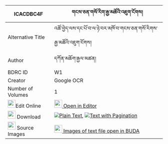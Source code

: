 |ICACDBC4F|གངས་ཅན་གསོ་རིག་རྒྱ་མཚོའི་འཇུག་ངོགས། 
| --- | --- 
|Alternative Title |འཚོ་བྱེད་ལས་དང་པོ་བ་ལ་ཉེ་བར་མཁོ་བ་གངས་ཅན་གསོ་རིགས་རྒྱ་མཚོའི་འཇུག་ངོགས།
|Author| དཀོན་མཆོག་རྒྱལ་མཚན།
|BDRC ID | W1
|Creator | Google OCR
|Number of Volumes| 1
|<img width="25" src="https://img.icons8.com/color/25/000000/edit-property.png">Edit Online| [<img width="25" src="https://avatars.githubusercontent.com/u/45091458?s=200&v=4"> Open in Editor](http://editor.openpecha.org/ICACDBC4F)
|<img width="25" src="https://img.icons8.com/fluent/48/000000/download-2.png"/>  Download | [![](https://img.icons8.com/color/20/000000/txt.png)Plain Text](https://github.com/Openpecha/ICACDBC4F/releases/download/v1/gangchen_sorik_gyatso_i_jukngo_plain_ICACDBC4F.zip), [![](https://img.icons8.com/color/20/000000/txt.png)Text with Pagination](https://github.com/Openpecha/ICACDBC4F/releases/download/v1/gangchen_sorik_gyatso_i_jukngo_pages_ICACDBC4F.zip)
|<img width="25" src="https://img.icons8.com/plasticine/100/000000/pictures-folder.png"/>  Source Images | [<img width="25" src="https://library.bdrc.io/icons/BUDA-small.svg"> Images of text file open in BUDA](https://library.bdrc.io/show/bdr:W1)